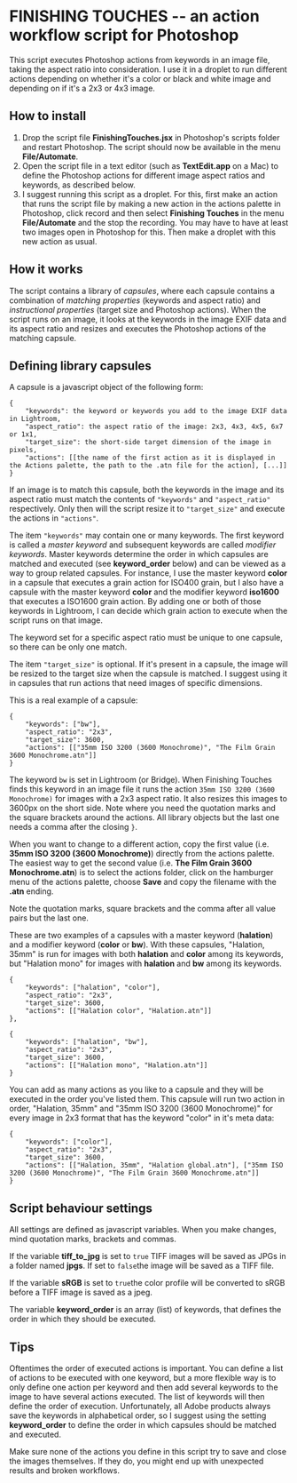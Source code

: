 # FINISHING TOUCHES -- an action workflow script for Photoshop

This script executes Photoshop actions from keywords in an image file, taking the aspect ratio into consideration. I use it in a droplet to run different actions depending on whether it's a color or black and white image and depending on if it's a 2x3 or 4x3 image.

## How to install

1. Drop the script file **FinishingTouches.jsx** in Photoshop's scripts folder and restart Photoshop. The script should now be available in the menu **File/Automate**.
2. Open the script file in a text editor (such as **TextEdit.app** on a Mac) to define the Photoshop actions for different image aspect ratios and keywords, as described below.
3. I suggest running this script as a droplet. For this, first make an action that runs the script file by making a new action in the actions palette in Photoshop, click record and then select **Finishing Touches** in the menu **File/Automate** and the stop the recording. You may have to have at least two images open in Photoshop for this. Then make a droplet with this new action as usual.

## How it works

The script contains a library of *capsules*, where each capsule contains a combination of *matching properties* (keywords and aspect ratio) and *instructional properties* (target size and Photoshop actions). When the script runs on an image, it looks at the keywords in the image EXIF data and its aspect ratio and resizes and executes the Photoshop actions of the matching capsule.

## Defining library capsules

A capsule is a javascript object of the following form:

	{
		"keywords": the keyword or keywords you add to the image EXIF data in Lightroom,
		"aspect_ratio": the aspect ratio of the image: 2x3, 4x3, 4x5, 6x7 or 1x1,
		"target_size": the short-side target dimension of the image in pixels,
		"actions": [[the name of the first action as it is displayed in the Actions palette, the path to the .atn file for the action], [...]]
	}
	
If an image is to match this capsule, both the keywords in the image and its aspect ratio must match the contents of `"keywords"` and `"aspect_ratio"` respectively. Only then will the script resize it to `"target_size"` and execute the actions in `"actions"`.

The item `"keywords"` may contain one or many keywords. The first keyword is called a *master keyword* and subsequent keywords are called *modifier keywords*. Master keywords determine the order in which capsules are matched and executed (see **keyword_order** below) and can be viewed as a way to group related capsules. For instance, I use the master keyword **color** in a capsule that executes a grain action for ISO400 grain, but I also have a capsule with the master keyword **color** and the modifier keyword **iso1600** that executes a ISO1600 grain action. By adding one or both of those keywords in Lightroom, I can decide which grain action to execute when the script runs on that image.

The keyword set for a specific aspect ratio must be unique to one capsule, so there can be only one match.

The item `"target_size"` is optional. If it's present in a capsule, the image will be resized to the target size when the capsule is matched. I suggest using it in capsules that run actions that need images of specific dimensions.
	
This is a real example of a capsule:

	{
		"keywords": ["bw"],
		"aspect_ratio": "2x3",
		"target_size": 3600,
		"actions": [["35mm ISO 3200 (3600 Monochrome)", "The Film Grain 3600 Monochrome.atn"]]
	}
	
The keyword `bw` is set in Lightroom (or Bridge). When Finishing Touches finds this keyword in an image file it runs the action `35mm ISO 3200 (3600 Monochrome)` for images with a 2x3 aspect ratio. It also resizes this images to 3600px on the short side. Note where you need the quotation marks and the square brackets around the actions. All library objects but the last one needs a comma after the closing `}`.

When you want to change to a different action, copy the first value (i.e. **35mm ISO 3200 (3600 Monochrome)**) directly from the actions palette. The easiest way to get the second value (i.e. **The Film Grain 3600 Monochrome.atn**) is to select the actions folder, click on the hamburger menu of the actions palette, choose **Save** and copy the filename with the **.atn** ending.

Note the quotation marks, square brackets and the comma after all value pairs but the last one.

These are two examples of a capsules with a master keyword (**halation**) and a modifier keyword (**color** or **bw**). With these capsules, "Halation, 35mm" is run for images with both **halation** and **color** among its keywords, but "Halation mono" for images with **halation** and **bw** among its keywords.

	{
		"keywords": ["halation", "color"],
		"aspect_ratio": "2x3",
		"target_size": 3600,
		"actions": [["Halation color", "Halation.atn"]]
	},
	
	{
		"keywords": ["halation", "bw"],
		"aspect_ratio": "2x3",
		"target_size": 3600,
		"actions": [["Halation mono", "Halation.atn"]]
	}

You can add as many actions as you like to a capsule and they will be executed in the order you've listed them. This capsule will run two action in order, "Halation, 35mm" and "35mm ISO 3200 (3600 Monochrome)" for every image in 2x3 format that has the keyword "color" in it's meta data:

	{
		"keywords": ["color"],
		"aspect_ratio": "2x3",
		"target_size": 3600,
		"actions": [["Halation, 35mm", "Halation global.atn"], ["35mm ISO 3200 (3600 Monochrome)", "The Film Grain 3600 Monochrome.atn"]]
	}

## Script behaviour settings

All settings are defined as javascript variables. When you make changes, mind quotation marks, brackets and commas.

If the variable **tiff_to_jpg** is set to `true` TIFF images will be saved as JPGs in a folder named **jpgs**. If set to `false`the image will be saved as a TIFF file.

If the variable **sRGB** is set to `true`the color profile will be converted to sRGB before a TIFF image is saved as a jpeg.

The variable **keyword_order** is an array (list) of keywords, that defines the order in which they should be executed.

## Tips

Oftentimes the order of executed actions is important. You can define a list of actions to be executed with one keyword, but a more flexible way is to only define one action per keyword and then add several keywords to the image to have several actions executed. The list of keywords will then define the order of execution. Unfortunately, all Adobe products always save the keywords in alphabetical order, so I suggest using the setting **keyword_order** to define the order in which capsules should be matched and executed.

Make sure none of the actions you define in this script try to save and close the images themselves. If they do, you might end up with unexpected results and broken workflows.